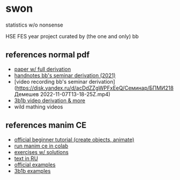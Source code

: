 # swon
statistics w/o nonsense

HSE FES year project curated by (the one and only) bb

## references normal pdf
* [paper w/ full derivation](https://www.maa.org/sites/default/files/pdf/upload_library/22/Allendoerfer/stahl96.pdf)
* [handnotes bb's seminar derivation (2021)](https://drive.google.com/file/d/1V2sY55Jv1bxGcaIE1zOC5hTBxDLMuKQX/view?usp=drivesdk)
* [video recording bb's seminar derivation](https://disk.yandex.ru/d/acDdZZgWPFxEeQ/Семинар/БПМИ218 Демешев 2022-11-07T13-18-25Z.mp4)
* [3b1b video derivation & more](https://youtu.be/cy8r7WSuT1I)
* wild mathing videos

## references manim CE
* [official beginner tutorial (create objects, animate)](https://youtu.be/rUsUrbWb2D4)
* [run manim ce in colab](https://docs.manim.community/en/stable/installation/jupyter.html?highlight=jupyter#google-colaboratory)
* [exercises w/ solutions](https://slama.dev/manim/objects-animations-and-plugins/)
* [text in RU](https://habr.com/ru/company/yandex_praktikum/blog/578910/)
* [official examples](https://habr.com/ru/company/yandex_praktikum/blog/578910/)
* [3b1b examples](https://3b1b.github.io/manim/getting_started/example_scenes.html)
